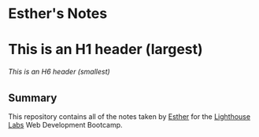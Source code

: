 # Esther's Notes

# This is an H1 header (largest)
###### This is an H6 header (smallest)

## Summary

This repository contains all of the notes taken by [Esther](https://github.com/esplett) for the [Lighthouse Labs](https://www.lighthouselabs.ca) Web Development Bootcamp.

